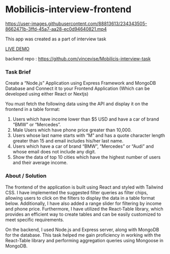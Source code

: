 # Mobilicis-interview-frontend

https://user-images.githubusercontent.com/88813613/234343505-8662471b-3ffd-45a7-aa28-ec0d94640821.mp4

This app was created as a part of interview task

<a href="https://dreamy-cassata-48cd76.netlify.app"/>LIVE DEMO</a>



backend repo : https://github.com/vincevise/Mobilicis-interview-task

### Task Brief

Create a “Node.js” Application using Express Framework and MongoDB Database and Connect it to your Frontend Application (Which can be developed using either React or Nextjs)


You must fetch the following data using the API and display it on the frontend in a table format:

1. Users which have income lower than $5 USD and have a car of brand “BMW” or “Mercedes”.
2. Male Users which have phone price greater than 10,000.
3. Users whose last name starts with “M” and has a quote character length greater than 15 and email includes his/her last name.
4. Users which have a car of brand “BMW”, “Mercedes” or “Audi” and whose email does not include any digit.
5. Show the data of top 10 cities which have the highest number of users and their average income.

### About / Solution
 The frontend of the application is built using React and styled with Tailwind CSS. I have implemented the suggested filter queries as filter chips, allowing users to click on the filters to display the data in a table format below. Additionally, I have also added a range slider for filtering by income and phone price. Furthermore, I have utilized the React-Table library, which provides an efficient way to create tables and can be easily customized to meet specific requirements.

On the backend, I used Node.js and Express server, along with MongoDB for the database. This task helped me gain proficiency in working with the React-Table library and performing aggregation queries using Mongoose in MongoDB.




